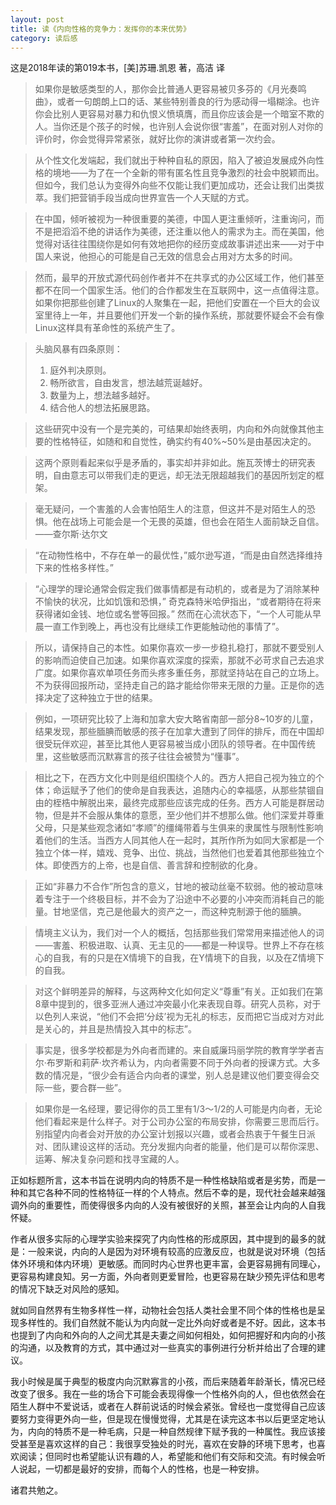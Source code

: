 ```yaml
---
layout: post
title: 读《内向性格的竞争力：发挥你的本来优势》
category: 读后感
---
```

这是2018年读的第019本书，[美]苏珊.凯恩 著，高洁 译

>如果你是敏感类型的人，那你会比普通人更容易被贝多芬的《月光奏鸣曲》，或者一句朗朗上口的话、某些特别善良的行为感动得一塌糊涂。也许你会比别人更容易对暴力和仇恨义愤填膺，而且你应该会是一个暗室不欺的人。当你还是个孩子的时候，也许别人会说你很“害羞”，在面对别人对你的评价时，你会觉得异常紧张，就好比你的演讲或者第一次约会。

>从个性文化发端起，我们就出于种种自私的原因，陷入了被迫发展成外向性格的境地——为了在一个全新的带有匿名性且竞争激烈的社会中脱颖而出。但如今，我们总认为变得外向些不仅能让我们更加成功，还会让我们出类拔萃。我们把营销手段当成向世界宣告一个人天赋的方式。

>在中国，倾听被视为一种很重要的美德，中国人更注重倾听，注重询问，而不是把滔滔不绝的讲话作为美德，还注重以他人的需求为主。而在美国，他觉得对话往往围绕你是如何有效地把你的经历变成故事讲述出来——对于中国人来说，他担心的可能是自己无效的信息会占用对方太多的时间。

>然而，最早的开放式源代码创作者并不在共享式的办公区域工作，他们甚至都不在同一个国家生活。他们的合作都发生在互联网中，这一点值得注意。如果你把那些创建了Linux的人聚集在一起，把他们安置在一个巨大的会议室里待上一年，并且要他们开发一个新的操作系统，那就要怀疑会不会有像Linux这样具有革命性的系统产生了。

>头脑风暴有四条原则：<br/>
>1. 庭外判决原则。<br/>
>2. 畅所欲言，自由发言，想法越荒诞越好。<br/>
>3. 数量为上，想法越多越好。<br/>
>4. 结合他人的想法拓展思路。

>这些研究中没有一个是完美的，可结果却始终表明，内向和外向就像其他主要的性格特征，如随和和自觉性，确实约有40%~50%是由基因决定的。

>这两个原则看起来似乎是矛盾的，事实却并非如此。施瓦茨博士的研究表明，自由意志可以带我们走的更远，却无法无限超越我们的基因所划定的框架。

>毫无疑问，一个害羞的人会害怕陌生人的注意，但这并不是对陌生人的恐惧。他在战场上可能会是一个无畏的英雄，但也会在陌生人面前缺乏自信。 ——查尔斯·达尔文

>“在动物性格中，不存在单一的最优性，”威尔逊写道，“而是由自然选择维持下来的性格多样性。”

>“心理学的理论通常会假定我们做事情都是有动机的，或者是为了消除某种不愉快的状况，比如饥饿和恐惧，” 奇克森特米哈伊指出，“或者期待在将来获得诸如金钱、地位或名誉等回报。” 然而在心流状态下，“一个人可能从早晨一直工作到晚上，再也没有比继续工作更能触动他的事情了”。

>所以，请保持自己的本性。如果你喜欢一步一步稳扎稳打，那就不要受别人的影响而迫使自己加速。如果你喜欢深度的探索，那就不必苛求自己去追求广度。如果你喜欢单项任务而头疼多重任务，那就坚持站在自己的立场上。不为获得回报所动，坚持走自己的路才能给你带来无限的力量。正是你的选择决定了这种独立于世的结果。

>例如，一项研究比较了上海和加拿大安大略省南部一部分8~10岁的儿童，结果发现，那些腼腆而敏感的孩子在加拿大遭到了同伴的排斥，而在中国却很受玩伴欢迎，甚至比其他人更容易被当成小团队的领导者。在中国传统里，这些敏感而沉默寡言的孩子往往会被赞为“懂事”。

>相比之下，在西方文化中则是组织围绕个人的。西方人把自己视为独立的个体；命运赋予了他们的使命是自我表达，追随内心的幸福感，从那些禁锢自由的桎梏中解脱出来，最终完成那些应该完成的任务。西方人可能是群居动物，但是并不会服从集体的意愿，至少他们并不想那么做。他们深爱并尊重父母，只是某些观念诸如“孝顺”的缰绳带着与生俱来的隶属性与限制性影响着他们的生活。当西方人同其他人在一起时，其所作所为如同大家都是一个独立个体一样，嬉戏、竞争、出位、挑战，当然他们也爱着其他那些独立个体。即使西方的上帝，也是自信、善言辞和控制欲的化身。

>正如“非暴力不合作”所包含的意义，甘地的被动丝毫不软弱。他的被动意味着专注于一个终极目标，并不会为了沿途中不必要的小冲突而消耗自己的能量。甘地坚信，克己是他最大的资产之一，而这种克制源于他的腼腆。

>情境主义认为，我们对一个人的概括，包括那些我们常常用来描述他人的词——害羞、积极进取、认真、无主见的——都是一种误导。世界上不存在核心的自我，有的只是在X情境下的自我，在Y情境下的自我，以及在Z情境下的自我。

>对这个鲜明差异的解释，与这两种文化如何定义“尊重”有关。正如我们在第8章中提到的，很多亚洲人通过冲突最小化来表现自尊。研究人员称，对于以色列人来说，“他们不会把‘分歧’视为无礼的标志，反而把它当成对方对此是关心的，并且是热情投入其中的标志”。

>事实是，很多学校都是为外向者而建的。来自威廉玛丽学院的教育学学者吉尔·布罗斯和莉萨·坎齐希认为，内向者需要不同于外向者的授课方式。大多数的情况是，“很少会有适合内向者的课堂，别人总是建议他们要变得会交际一些，要合群一些”。

>如果你是一名经理，要记得你的员工里有1/3～1/2的人可能是内向者，无论他们看起来是什么样子。对于公司办公室的布局安排，你需要三思而后行。别指望内向者会对开放的办公室计划报以兴趣，或者会热衷于午餐生日派对、团队建设这样的活动。充分发掘内向者的能量，他们是可以帮你深思、运筹、解决复杂问题和找寻宝藏的人。

正如标题所言，这本书旨在说明内向的特质不是一种性格缺陷或者是劣势，而是一种和其它各种不同的性格特征一样的个人特点。然后不幸的是，现代社会越来越强调外向的重要性，而使得很多内向的人没有被很好的关照，甚至会让内向的人自我怀疑。

作者从很多实际的心理学实验来探究了内向性格的形成原因，其中提到的最多的就是：一般来说，内向的人是因为对环境有较高的应激反应，也就是说对环境（包括体外环境和体内环境）更敏感。而同时内心世界也更丰富，会更容易拥有同理心，更容易构建良知。另一方面，外向者则更爱冒险，也更容易在缺少预先评估和思考的情况下缺乏对风险的感知。

就如同自然界有生物多样性一样，动物社会包括人类社会里不同个体的性格也是呈现多样性的。我们自然就不能认为内向就一定比外向好或者是不好。因此，这本书也提到了内向和外向的人之间尤其是夫妻之间如何相处，如何把握好和内向的小孩的沟通，以及教育的方式，其中通过对一些真实的事例进行分析并给出了合理的建议。

我小时候是属于典型的极度内向沉默寡言的小孩，而后来随着年龄渐长，情况已经改变了很多。我在一些的场合下可能会表现得像一个性格外向的人，但也依然会在陌生人群中不爱说话，或者在人群前说话的时候会紧张。曾经也一度觉得自己应该要努力变得更外向一些，但是现在慢慢觉得，尤其是在读完这本书以后更坚定地认为，内向的特质不是一种毛病，只是一种自然规律下赋予我的一种属性。我应该接受甚至是喜欢这样的自己：我很享受独处的时光，喜欢在安静的环境下思考，也喜欢阅读；但同时也希望能认识有趣的人，希望能和他们有交际和交流。有时候会听人说起，一切都是最好的安排，而每个人的性格，也是一种安排。

诸君共勉之。